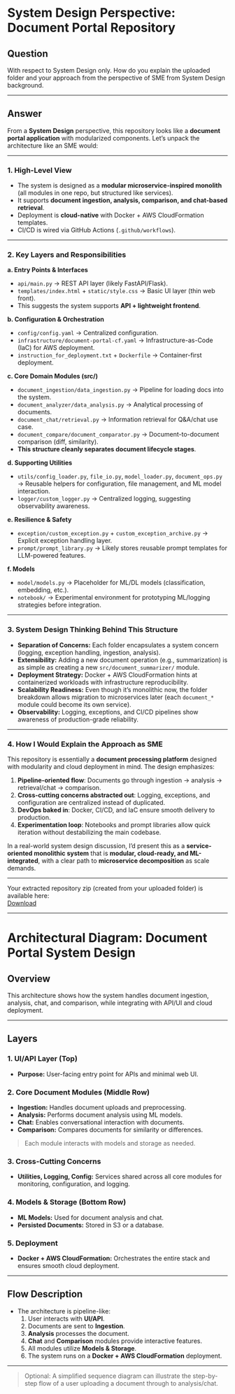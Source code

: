 # System Design Perspective: Document Portal Repository

## Question
With respect to System Design only. How do you explain the uploaded folder and your approach from the perspective of SME from System Design background.  

---

## Answer

From a **System Design** perspective, this repository looks like a **document portal application** with modularized components. Let’s unpack the architecture like an SME would:

---

### 1. **High-Level View**
- The system is designed as a **modular microservice-inspired monolith** (all modules in one repo, but structured like services).
- It supports **document ingestion, analysis, comparison, and chat-based retrieval**.
- Deployment is **cloud-native** with Docker + AWS CloudFormation templates.
- CI/CD is wired via GitHub Actions (`.github/workflows`).

---

### 2. **Key Layers and Responsibilities**

**a. Entry Points & Interfaces**
- `api/main.py` → REST API layer (likely FastAPI/Flask).
- `templates/index.html` + `static/style.css` → Basic UI layer (thin web front).
- This suggests the system supports **API + lightweight frontend**.

**b. Configuration & Orchestration**
- `config/config.yaml` → Centralized configuration.
- `infrastructure/document-portal-cf.yaml` → Infrastructure-as-Code (IaC) for AWS deployment.
- `instruction_for_deployment.txt` + `Dockerfile` → Container-first deployment.

**c. Core Domain Modules (src/)**
- `document_ingestion/data_ingestion.py` → Pipeline for loading docs into the system.
- `document_analyzer/data_analysis.py` → Analytical processing of documents.
- `document_chat/retrieval.py` → Information retrieval for Q&A/chat use case.
- `document_compare/document_comparator.py` → Document-to-document comparison (diff, similarity).
- **This structure cleanly separates document lifecycle stages**.

**d. Supporting Utilities**
- `utils/config_loader.py`, `file_io.py`, `model_loader.py`, `document_ops.py` → Reusable helpers for configuration, file management, and ML model interaction.
- `logger/custom_logger.py` → Centralized logging, suggesting observability awareness.

**e. Resilience & Safety**
- `exception/custom_exception.py` + `custom_exception_archive.py` → Explicit exception handling layer.
- `prompt/prompt_library.py` → Likely stores reusable prompt templates for LLM-powered features.

**f. Models**
- `model/models.py` → Placeholder for ML/DL models (classification, embedding, etc.).
- `notebook/` → Experimental environment for prototyping ML/logging strategies before integration.

---

### 3. **System Design Thinking Behind This Structure**
- **Separation of Concerns:** Each folder encapsulates a system concern (logging, exception handling, ingestion, analysis).
- **Extensibility:** Adding a new document operation (e.g., summarization) is as simple as creating a new `src/document_summarizer/` module.
- **Deployment Strategy:** Docker + AWS CloudFormation hints at containerized workloads with infrastructure reproducibility.
- **Scalability Readiness:** Even though it’s monolithic now, the folder breakdown allows migration to microservices later (each `document_*` module could become its own service).
- **Observability:** Logging, exceptions, and CI/CD pipelines show awareness of production-grade reliability.

---

### 4. **How I Would Explain the Approach as SME**
This repository is essentially a **document processing platform** designed with modularity and cloud deployment in mind. The design emphasizes:

1. **Pipeline-oriented flow**: Documents go through ingestion → analysis → retrieval/chat → comparison.  
2. **Cross-cutting concerns abstracted out**: Logging, exceptions, and configuration are centralized instead of duplicated.  
3. **DevOps baked in**: Docker, CI/CD, and IaC ensure smooth delivery to production.  
4. **Experimentation loop**: Notebooks and prompt libraries allow quick iteration without destabilizing the main codebase.  

In a real-world system design discussion, I’d present this as a **service-oriented monolithic system** that is **modular, cloud-ready, and ML-integrated**, with a clear path to **microservice decomposition** as scale demands.

---

Your extracted repository zip (created from your uploaded folder) is available here:  
[Download](https://github.com/MAYANK10UCH010/Databricks_Bizmetric/blob/main/_0_Terminologies/document_portal-main_extracted.zip)

---
# Architectural Diagram: Document Portal System Design

## Overview
This architecture shows how the system handles document ingestion, analysis, chat, and comparison, while integrating with API/UI and cloud deployment.

---

## Layers

### 1. UI/API Layer (Top)
- **Purpose:** User-facing entry point for APIs and minimal web UI.

### 2. Core Document Modules (Middle Row)
- **Ingestion:** Handles document uploads and preprocessing.  
- **Analysis:** Performs document analysis using ML models.  
- **Chat:** Enables conversational interaction with documents.  
- **Comparison:** Compares documents for similarity or differences.  

> Each module interacts with models and storage as needed.

### 3. Cross-Cutting Concerns
- **Utilities, Logging, Config:** Services shared across all core modules for monitoring, configuration, and logging.

### 4. Models & Storage (Bottom Row)
- **ML Models:** Used for document analysis and chat.  
- **Persisted Documents:** Stored in S3 or a database.

### 5. Deployment
- **Docker + AWS CloudFormation:** Orchestrates the entire stack and ensures smooth cloud deployment.

---

## Flow Description
- The architecture is pipeline-like:
  1. User interacts with **UI/API**.
  2. Documents are sent to **Ingestion**.
  3. **Analysis** processes the document.
  4. **Chat** and **Comparison** modules provide interactive features.
  5. All modules utilize **Models & Storage**.
  6. The system runs on a **Docker + AWS CloudFormation** deployment.

---

> Optional: A simplified sequence diagram can illustrate the step-by-step flow of a user uploading a document through to analysis/chat.
